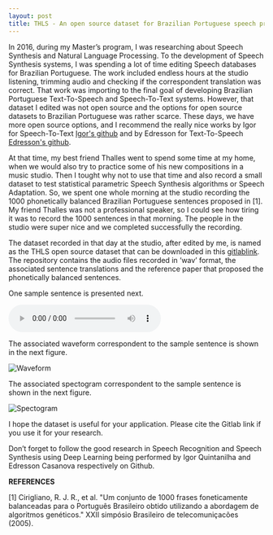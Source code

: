 ```yaml
---
layout: post
title: THLS - An open source dataset for Brazilian Portuguese speech processing
---
```


In 2016, during my Master’s program, I was researching about Speech Synthesis and Natural Language Processing. To the development of Speech Synthesis systems, I was spending a lot of time editing Speech databases for Brazilian Portuguese. The work included endless hours at the studio listening, trimming audio and checking if the correspondent translation was correct. That work was importing to the final goal of developing Brazilian Portuguese Text-To-Speech and Speech-To-Text systems. However, that dataset I edited was not open source and the options for open source datasets to Brazilian Portuguese was rather scarce. These days, we have more open source options, and I recommend the really nice works by Igor for Speech-To-Text [Igor's github](https://igormq.github.io/datasets/) and by Edresson for Text-To-Speech [Edresson's github](https://github.com/Edresson/TTS-Portuguese-Corpus).

At that time, my best friend Thalles went to spend some time at my home, when we would also try to practice some of his new compositions in a music studio. Then I tought why not to use that time and also record a small dataset to test statistical parametric Speech Synthesis algorithms or Speech Adaptation. So, we spent one whole morning at the studio recording the 1000 phonetically balanced Brazilian Portuguese sentences proposed in [1]. My friend Thalles was not a professional speaker, so I could see how tiring it was to record the 1000 sentences in that morning. The people in the studio were super nice and we completed successfully the recording.

The dataset recorded in that day at the studio, after edited by me, is named as the THLS open source dataset that can be downloaded in this [gitlablink](https://gitlab.com/lfelipesv/1000-sentences-thls-dataset). The repository contains the audio files recorded in ‘wav’ format, the associated sentence translations and the reference paper that proposed the phonetically balanced sentences.

One sample sentence is presented next.

![Mp3 sample sentence](/sounds/THLS_PTBR_1000_FRA_0010.wav)

The associated waveform correspondent to the sample sentence is shown in the next figure.

![Waveform](/img/waveform.png)

The associated spectogram correspondent to the sample sentence is shown in the next figure.

![Spectogram](/img/spectogram.png)

I hope the dataset is useful for your application. Please cite the Gitlab link if you use it for your research. 

Don’t forget to follow the good research in Speech Recognition and Speech Synthesis using Deep Learning being performed by Igor Quintanilha and Edresson Casanova respectively on Github.

**REFERENCES**

[1] Cirigliano, R. J. R., et al. "Um conjunto de 1000 frases foneticamente balanceadas para o Português Brasileiro obtido utilizando a abordagem de algoritmos genéticos." XXII simpósio Brasileiro de telecomuniçacões (2005).